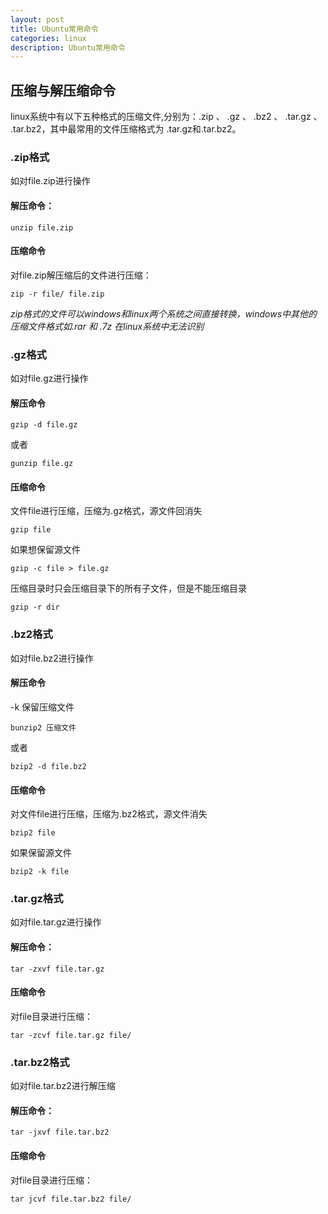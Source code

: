 ```yaml
---
layout: post
title: Ubuntu常用命令
categories: linux
description: Ubuntu常用命令
---
```


## 压缩与解压缩命令
linux系统中有以下五种格式的压缩文件,分别为：.zip 、 .gz 、 .bz2 、 .tar.gz  、 .tar.bz2，其中最常用的文件压缩格式为 .tar.gz和.tar.bz2。



### .zip格式

如对file.zip进行操作

#### 解压命令：

	unzip file.zip

#### 压缩命令

对file.zip解压缩后的文件进行压缩：

	zip -r file/ file.zip

*zip格式的文件可以windows和linux两个系统之间直接转换，windows中其他的压缩文件格式如.rar 和 .7z 在linux系统中无法识别*

### .gz格式

如对file.gz进行操作

#### 解压命令

	gzip -d file.gz

或者

	gunzip file.gz

#### 压缩命令

文件file进行压缩，压缩为.gz格式，源文件回消失

	gzip file

如果想保留源文件

	gzip -c file > file.gz

压缩目录时只会压缩目录下的所有子文件，但是不能压缩目录

	gzip -r dir


### .bz2格式
如对file.bz2进行操作

#### 解压命令

-k 保留压缩文件 

	bunzip2 压缩文件

或者

	bzip2 -d file.bz2

#### 压缩命令

对文件file进行压缩，压缩为.bz2格式，源文件消失

	bzip2 file

如果保留源文件

	bzip2 -k file


### .tar.gz格式

如对file.tar.gz进行操作

#### 解压命令：

	tar -zxvf file.tar.gz

#### 压缩命令
对file目录进行压缩：

	tar -zcvf file.tar.gz file/ 

### .tar.bz2格式

如对file.tar.bz2进行解压缩

#### 解压命令：

	tar -jxvf file.tar.bz2

#### 压缩命令

对file目录进行压缩：

	tar jcvf file.tar.bz2 file/ 



